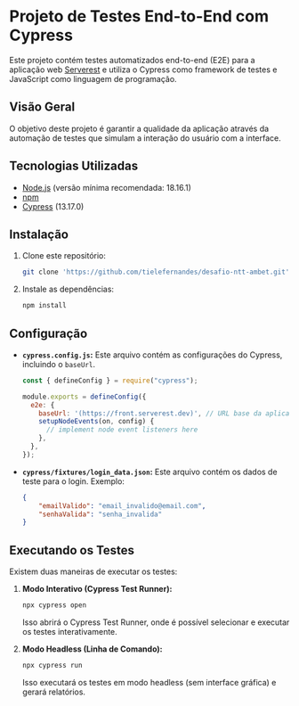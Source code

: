 # Projeto de Testes End-to-End com Cypress

Este projeto contém testes automatizados end-to-end (E2E) para a aplicação web [Serverest](https://front.serverest.dev/login) e utiliza o Cypress como framework de testes e JavaScript como linguagem de programação. 

## Visão Geral

O objetivo deste projeto é garantir a qualidade da aplicação através da automação de testes que simulam a interação do usuário com a interface.

## Tecnologias Utilizadas

*   [Node.js](https://nodejs.org/) (versão mínima recomendada: 18.16.1)
*   [npm](https://www.npmjs.com/) 
*   [Cypress](https://www.cypress.io/) (13.17.0)


## Instalação

1.  Clone este repositório:

    ```bash
    git clone 'https://github.com/tielefernandes/desafio-ntt-ambet.git'
    ```

2.  Instale as dependências:

    ```bash
    npm install  
    ```

## Configuração

*   **`cypress.config.js`:** Este arquivo contém as configurações do Cypress, incluindo o `baseUrl`. 

    ```javascript
    const { defineConfig } = require("cypress");

    module.exports = defineConfig({
      e2e: {
        baseUrl: '(https://front.serverest.dev)', // URL base da aplicação
        setupNodeEvents(on, config) {
          // implement node event listeners here
        },
      },
    });
    ```

*   **`cypress/fixtures/login_data.json`:** Este arquivo contém os dados de teste para o login. Exemplo:

    ```json
    {
        "emailValido": "email_invalido@email.com",
        "senhaValida": "senha_invalida"
    }
    ```

## Executando os Testes

Existem duas maneiras de executar os testes:

1.  **Modo Interativo (Cypress Test Runner):**

    ```bash
    npx cypress open 
    ```

    Isso abrirá o Cypress Test Runner, onde  é possível selecionar e executar os testes interativamente.

2.  **Modo Headless (Linha de Comando):**

    ```bash
    npx cypress run 
    ```

    Isso executará os testes em modo headless (sem interface gráfica) e gerará relatórios.
